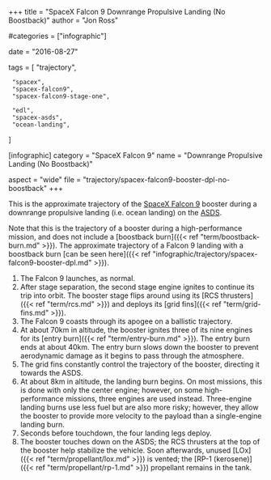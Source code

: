 +++
title = "SpaceX Falcon 9 Downrange Propulsive Landing (No Boostback)"
author = "Jon Ross"

#categories = ["infographic"]

date = "2016-08-27"

tags = [
     "trajectory",
     
     "spacex",
     "spacex-falcon9",
     "spacex-falcon9-stage-one",
     
     "edl",
     "spacex-asds",
     "ocean-landing",
]

[infographic]
category = "SpaceX Falcon 9"
name = "Downrange Propulsive Landing (No Boostback)"

aspect = "wide"
file = "trajectory/spacex-falcon9-booster-dpl-no-boostback"
+++

This is the approximate trajectory of the
[SpaceX Falcon 9](/tags/spacex-falcon9) booster during a downrange
propulsive landing (i.e. ocean landing) on the
[ASDS](/tags/spacex-asds).

Note that this is the trajectory of a booster during a
high-performance mission, and does not include a
[boostback burn]({{< ref "term/boostback-burn.md" >}}). The approximate trajectory of a
Falcon 9 landing with a boostback burn [can be seen here]({{< ref
"infographic/trajectory/spacex-falcon9-booster-dpl.md" >}}).

<!--more-->

1. The Falcon 9 launches, as normal.
2. After stage separation, the second stage engine ignites to continue
   its trip into orbit. The booster stage flips around using its
   [RCS thrusters]({{< ref "term/rcs.md" >}}) and deploys its [grid fins]({{< ref "term/grid-fins.md" >}}).
3. The Falcon 9 coasts through its apogee on a ballistic trajectory.
4. At about 70km in altitude, the booster ignites three of its nine
   engines for its [entry burn]({{< ref "term/entry-burn.md" >}}). The
   entry burn ends at about 40km. The entry burn slows down the
   booster to prevent aerodynamic damage as it begins to pass through
   the atmosphere.
5. The grid fins constantly control the trajectory of the booster,
   directing it towards the ASDS.
6. At about 8km in altitude, the landing burn begins. On most
   missions, this is done with only the center engine; however, on
   some high-performance missions, three engines are used
   instead. Three-engine landing burns use less fuel but are also more
   risky; however, they allow the booster to provide more velocity to
   the payload than a single-engine landing burn.
7. Seconds before touchdown, the four landing legs deploy.
8. The booster touches down on the ASDS; the RCS thrusters at the top
   of the booster help stabilize the vehicle. Soon afterwards, unused
   [LOx]({{< ref "term/propellant/lox.md" >}}) is vented; the [RP-1 (kerosene)]({{< ref
   "term/propellant/rp-1.md" >}}) propellant remains in the tank.
